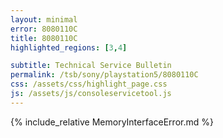 ```yaml
---
layout: minimal
error: 8080110C
title: 8080110C
highlighted_regions: [3,4]

subtitle: Technical Service Bulletin
permalink: /tsb/sony/playstation5/8080110C
css: /assets/css/highlight_page.css
js: /assets/js/consoleservicetool.js
---
```


{% include_relative MemoryInterfaceError.md %}
